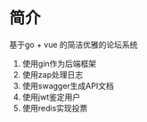 # 简介

基于go + vue 的简洁优雅的论坛系统

1. 使用gin作为后端框架
2. 使用zap处理日志
3. 使用swagger生成API文档
4. 使用jwt鉴定用户
5. 使用redis实现投票